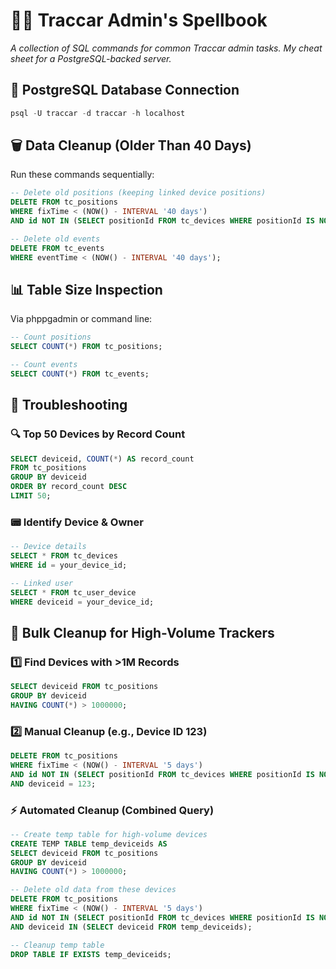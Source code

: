 # 🧙‍♂️ Traccar Admin's Spellbook  
*A collection of SQL commands for common Traccar admin tasks. My cheat sheet for a PostgreSQL-backed server.*  

## 🔌 PostgreSQL Database Connection
```sql 
psql -U traccar -d traccar -h localhost
```


## 🗑️ Data Cleanup (Older Than 40 Days)

Run these commands sequentially:

```sql 
-- Delete old positions (keeping linked device positions)
DELETE FROM tc_positions 
WHERE fixTime < (NOW() - INTERVAL '40 days') 
AND id NOT IN (SELECT positionId FROM tc_devices WHERE positionId IS NOT NULL);

-- Delete old events
DELETE FROM tc_events 
WHERE eventTime < (NOW() - INTERVAL '40 days');
```

## 📊 Table Size Inspection

Via phppgadmin or command line:

```sql 
-- Count positions
SELECT COUNT(*) FROM tc_positions;

-- Count events
SELECT COUNT(*) FROM tc_events;
```

## 🐞 Troubleshooting

### 🔍 Top 50 Devices by Record Count

```sql 
SELECT deviceid, COUNT(*) AS record_count
FROM tc_positions
GROUP BY deviceid
ORDER BY record_count DESC
LIMIT 50;
```

### 📟 Identify Device & Owner

```sql 
-- Device details
SELECT * FROM tc_devices 
WHERE id = your_device_id;

-- Linked user
SELECT * FROM tc_user_device 
WHERE deviceid = your_device_id;
```

## 🧹 Bulk Cleanup for High-Volume Trackers

### 1️⃣ Find Devices with >1M Records

```sql 
SELECT deviceid FROM tc_positions 
GROUP BY deviceid 
HAVING COUNT(*) > 1000000;
```

### 2️⃣ Manual Cleanup (e.g., Device ID 123)

```sql
DELETE FROM tc_positions
WHERE fixTime < (NOW() - INTERVAL '5 days')
AND id NOT IN (SELECT positionId FROM tc_devices WHERE positionId IS NOT NULL)
AND deviceid = 123;
```

### ⚡ Automated Cleanup (Combined Query)

```sql
-- Create temp table for high-volume devices
CREATE TEMP TABLE temp_deviceids AS 
SELECT deviceid FROM tc_positions 
GROUP BY deviceid 
HAVING COUNT(*) > 1000000;

-- Delete old data from these devices
DELETE FROM tc_positions 
WHERE fixTime < (NOW() - INTERVAL '5 days')
AND id NOT IN (SELECT positionId FROM tc_devices WHERE positionId IS NOT NULL)
AND deviceid IN (SELECT deviceid FROM temp_deviceids);

-- Cleanup temp table
DROP TABLE IF EXISTS temp_deviceids;
```

